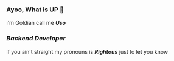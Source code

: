 ### Ayoo, What is UP 👋

i'm Goldian call me ***Uso***
### ***Backend Developer***

if you ain't straight my pronouns is ***Rightous*** just to let you know

<!--

-->
